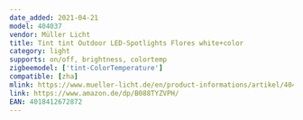```yaml
---
date_added: 2021-04-21
model: 404037
vendor: Müller Licht 
title: Tint tint Outdoor LED-Spotlights Flores white+color
category: light
supports: on/off, brightness, colortemp
zigbeemodel: ['tint-ColorTemperature']
compatible: [zha]
mlink: https://www.mueller-licht.de/en/product-informations/artikel/404041/
link: https://www.amazon.de/dp/B088TYZVPH/
EAN: 4018412672872 
---
```


